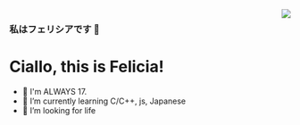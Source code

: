 <img align="right" src="https://github-readme-stats.vercel.app/api?username=wmyfelix&theme=dracula&count_private=true" />


### 私はフェリシアです 👋 

# Ciallo, this is Felicia!
- 🔞 I'm ALWAYS 17.
- 🌱 I’m currently learning C/C++, js, Japanese
- 🤔 I’m looking for life
